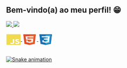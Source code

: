 ## Bem-vindo(a) ao meu perfil! 😁

 <div>
   <a href="https://github.com/viitorsoaressg">
   <img height="180em" src="https://github-readme-stats.vercel.app/api?username=viitorsoaressg&show_icons=true&theme=tokyonight&include_all_commits=true&count_private=true"/>
   <img height="180em" src="https://github-readme-stats.vercel.app/api/top-langs/?username=viitorsoaressg&layout=compact&langs_count=6&theme=tokyonight"/>

</div>
<div style="display: inline_block"><br>
  <img align="center" alt="Js" height="30" width="40" src="https://raw.githubusercontent.com/devicons/devicon/master/icons/javascript/javascript-plain.svg">
  <img align="center" alt="HTML" height="30" width="40" src="https://raw.githubusercontent.com/devicons/devicon/master/icons/html5/html5-original.svg">
  <img align="center" alt="CSS" height="30" width="40" src="https://raw.githubusercontent.com/devicons/devicon/master/icons/css3/css3-original.svg">
</div>
 
 <br>
  
<div> 
  
  ![Snake animation](https://github.com/viitorsoaressg/viitorsoaressg/blob/output/github-contribution-grid-snake.svg)

</div>
